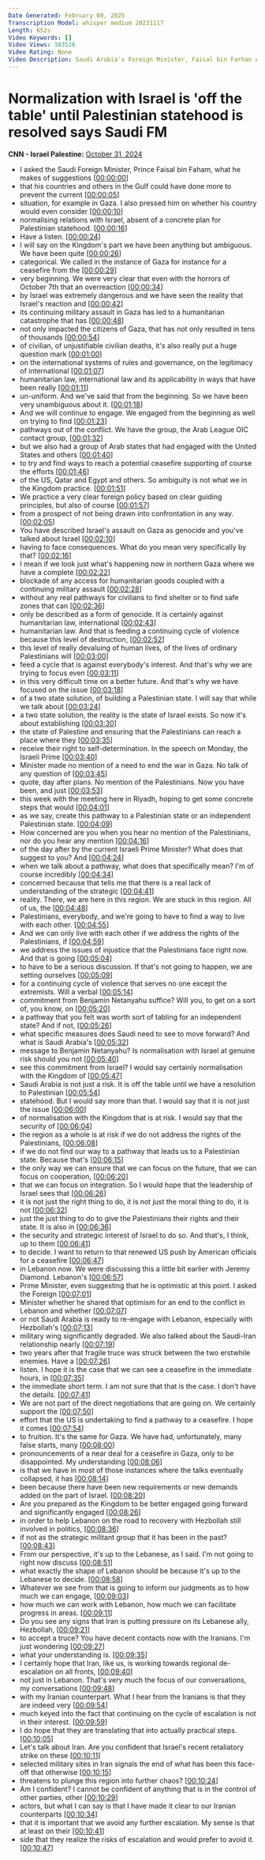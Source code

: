 ```yaml
---
Date Generated: February 09, 2025
Transcription Model: whisper medium 20231117
Length: 652s
Video Keywords: []
Video Views: 383526
Video Rating: None
Video Description: Saudi Arabia's Foreign Minister, Faisal bin Farhan Al Saud, tells CNN's Becky Anderson the situation right now in northern Gaza is a “form of genocide” and that normalization with Israel is “off the table” until Palestinian statehood is resolved. #CNN #News
---
```


# Normalization with Israel is 'off the table' until Palestinian statehood is resolved says Saudi FM
**CNN - Israel Palestine:** [October 31, 2024](https://www.youtube.com/watch?v=hHmRs3iAGgM)
*  I asked the Saudi Foreign Minister, Prince Faisal bin Faham, what he makes of suggestions [[00:00:00](https://www.youtube.com/watch?v=hHmRs3iAGgM&t=0.0s)]
*  that his countries and others in the Gulf could have done more to prevent the current [[00:00:05](https://www.youtube.com/watch?v=hHmRs3iAGgM&t=5.96s)]
*  situation, for example in Gaza. I also pressed him on whether his country would even consider [[00:00:10](https://www.youtube.com/watch?v=hHmRs3iAGgM&t=10.56s)]
*  normalising relations with Israel, absent of a concrete plan for Palestinian statehood. [[00:00:16](https://www.youtube.com/watch?v=hHmRs3iAGgM&t=16.62s)]
*  Have a listen. [[00:00:24](https://www.youtube.com/watch?v=hHmRs3iAGgM&t=24.42s)]
*  I will say on the Kingdom's part we have been anything but ambiguous. We have been quite [[00:00:26](https://www.youtube.com/watch?v=hHmRs3iAGgM&t=26.16s)]
*  categorical. We called in the instance of Gaza for instance for a ceasefire from the [[00:00:29](https://www.youtube.com/watch?v=hHmRs3iAGgM&t=29.6s)]
*  very beginning. We were very clear that even with the horrors of October 7th that an overreaction [[00:00:34](https://www.youtube.com/watch?v=hHmRs3iAGgM&t=34.24s)]
*  by Israel was extremely dangerous and we have seen the reality that Israel's reaction and [[00:00:42](https://www.youtube.com/watch?v=hHmRs3iAGgM&t=42.68s)]
*  its continuing military assault in Gaza has led to a humanitarian catastrophe that has [[00:00:48](https://www.youtube.com/watch?v=hHmRs3iAGgM&t=48.08s)]
*  not only impacted the citizens of Gaza, that has not only resulted in tens of thousands [[00:00:54](https://www.youtube.com/watch?v=hHmRs3iAGgM&t=54.6s)]
*  of civilian, of unjustifiable civilian deaths, it's also really put a huge question mark [[00:01:00](https://www.youtube.com/watch?v=hHmRs3iAGgM&t=60.800000000000004s)]
*  on the international systems of rules and governance, on the legitimacy of international [[00:01:07](https://www.youtube.com/watch?v=hHmRs3iAGgM&t=67.28s)]
*  humanitarian law, international law and its applicability in ways that have been really [[00:01:11](https://www.youtube.com/watch?v=hHmRs3iAGgM&t=71.84s)]
*  un-uniform. And we've said that from the beginning. So we have been very unambiguous about it. [[00:01:18](https://www.youtube.com/watch?v=hHmRs3iAGgM&t=78.64s)]
*  And we will continue to engage. We engaged from the beginning as well on trying to find [[00:01:23](https://www.youtube.com/watch?v=hHmRs3iAGgM&t=83.64s)]
*  pathways out of the conflict. We have the group, the Arab League OIC contact group, [[00:01:32](https://www.youtube.com/watch?v=hHmRs3iAGgM&t=92.88s)]
*  but we also had a group of Arab states that had engaged with the United States and others [[00:01:40](https://www.youtube.com/watch?v=hHmRs3iAGgM&t=100.47999999999999s)]
*  to try and find ways to reach a potential ceasefire supporting of course the efforts [[00:01:46](https://www.youtube.com/watch?v=hHmRs3iAGgM&t=106.02s)]
*  of the US, Qatar and Egypt and others. So ambiguity is not what we in the Kingdom practice. [[00:01:51](https://www.youtube.com/watch?v=hHmRs3iAGgM&t=111.11999999999999s)]
*  We practice a very clear foreign policy based on clear guiding principles, but also of course [[00:01:57](https://www.youtube.com/watch?v=hHmRs3iAGgM&t=117.44s)]
*  from a prospect of not being drawn into confrontation in any way. [[00:02:05](https://www.youtube.com/watch?v=hHmRs3iAGgM&t=125.03999999999999s)]
*  You have described Israel's assault on Gaza as genocide and you've talked about Israel [[00:02:10](https://www.youtube.com/watch?v=hHmRs3iAGgM&t=130.02s)]
*  having to face consequences. What do you mean very specifically by that? [[00:02:16](https://www.youtube.com/watch?v=hHmRs3iAGgM&t=136.4s)]
*  I mean if we look just what's happening now in northern Gaza where we have a complete [[00:02:22](https://www.youtube.com/watch?v=hHmRs3iAGgM&t=142.36s)]
*  blockade of any access for humanitarian goods coupled with a continuing military assault [[00:02:28](https://www.youtube.com/watch?v=hHmRs3iAGgM&t=148.86s)]
*  without any real pathways for civilians to find shelter or to find safe zones that can [[00:02:36](https://www.youtube.com/watch?v=hHmRs3iAGgM&t=156.56s)]
*  only be described as a form of genocide. It is certainly against humanitarian law, international [[00:02:43](https://www.youtube.com/watch?v=hHmRs3iAGgM&t=163.20000000000002s)]
*  humanitarian law. And that is feeding a continuing cycle of violence because this level of destruction, [[00:02:52](https://www.youtube.com/watch?v=hHmRs3iAGgM&t=172.4s)]
*  this level of really devaluing of human lives, of the lives of ordinary Palestinians will [[00:03:00](https://www.youtube.com/watch?v=hHmRs3iAGgM&t=180.4s)]
*  feed a cycle that is against everybody's interest. And that's why we are trying to focus even [[00:03:11](https://www.youtube.com/watch?v=hHmRs3iAGgM&t=191.14000000000001s)]
*  in this very difficult time on a better future. And that's why we have focused on the issue [[00:03:18](https://www.youtube.com/watch?v=hHmRs3iAGgM&t=198.14000000000001s)]
*  of a two state solution, of building a Palestinian state. I will say that while we talk about [[00:03:24](https://www.youtube.com/watch?v=hHmRs3iAGgM&t=204.62s)]
*  a two state solution, the reality is the state of Israel exists. So now it's about establishing [[00:03:30](https://www.youtube.com/watch?v=hHmRs3iAGgM&t=210.62s)]
*  the state of Palestine and ensuring that the Palestinians can reach a place where they [[00:03:35](https://www.youtube.com/watch?v=hHmRs3iAGgM&t=215.62s)]
*  receive their right to self-determination. In the speech on Monday, the Israeli Prime [[00:03:40](https://www.youtube.com/watch?v=hHmRs3iAGgM&t=220.62s)]
*  Minister made no mention of a need to end the war in Gaza. No talk of any question of [[00:03:45](https://www.youtube.com/watch?v=hHmRs3iAGgM&t=225.62s)]
*  quote, day after plans. No mention of the Palestinians. Now you have been, and just [[00:03:53](https://www.youtube.com/watch?v=hHmRs3iAGgM&t=233.62s)]
*  this week with the meeting here in Riyadh, hoping to get some concrete steps that would [[00:04:01](https://www.youtube.com/watch?v=hHmRs3iAGgM&t=241.82s)]
*  as we say, create this pathway to a Palestinian state or an independent Palestinian state. [[00:04:09](https://www.youtube.com/watch?v=hHmRs3iAGgM&t=249.66s)]
*  How concerned are you when you hear no mention of the Palestinians, nor do you hear any mention [[00:04:16](https://www.youtube.com/watch?v=hHmRs3iAGgM&t=256.38s)]
*  of the day after by the current Israeli Prime Minister? What does that suggest to you? And [[00:04:24](https://www.youtube.com/watch?v=hHmRs3iAGgM&t=264.62s)]
*  when we talk about a pathway, what does that specifically mean? I'm of course incredibly [[00:04:34](https://www.youtube.com/watch?v=hHmRs3iAGgM&t=274.22s)]
*  concerned because that tells me that there is a real lack of understanding of the strategic [[00:04:41](https://www.youtube.com/watch?v=hHmRs3iAGgM&t=281.86s)]
*  reality. There, we are here in this region. We are stuck in this region. All of us, the [[00:04:48](https://www.youtube.com/watch?v=hHmRs3iAGgM&t=288.58s)]
*  Palestinians, everybody, and we're going to have to find a way to live with each other. [[00:04:55](https://www.youtube.com/watch?v=hHmRs3iAGgM&t=295.58s)]
*  And we can only live with each other if we address the rights of the Palestinians, if [[00:04:59](https://www.youtube.com/watch?v=hHmRs3iAGgM&t=299.41999999999996s)]
*  we address the issues of injustice that the Palestinians face right now. And that is going [[00:05:04](https://www.youtube.com/watch?v=hHmRs3iAGgM&t=304.9s)]
*  to have to be a serious discussion. If that's not going to happen, we are setting ourselves [[00:05:09](https://www.youtube.com/watch?v=hHmRs3iAGgM&t=309.78s)]
*  for a continuing cycle of violence that serves no one except the extremists. Will a verbal [[00:05:14](https://www.youtube.com/watch?v=hHmRs3iAGgM&t=314.74s)]
*  commitment from Benjamin Netanyahu suffice? Will you, to get on a sort of, you know, on [[00:05:20](https://www.youtube.com/watch?v=hHmRs3iAGgM&t=320.98s)]
*  a pathway that you felt was worth sort of tabling for an independent state? And if not, [[00:05:26](https://www.youtube.com/watch?v=hHmRs3iAGgM&t=326.58s)]
*  what specific measures does Saudi need to see to move forward? And what is Saudi Arabia's [[00:05:32](https://www.youtube.com/watch?v=hHmRs3iAGgM&t=332.74s)]
*  message to Benjamin Netanyahu? Is normalisation with Israel at genuine risk should you not [[00:05:40](https://www.youtube.com/watch?v=hHmRs3iAGgM&t=340.38s)]
*  see this commitment from Israel? I would say certainly normalisation with the Kingdom of [[00:05:47](https://www.youtube.com/watch?v=hHmRs3iAGgM&t=347.90000000000003s)]
*  Saudi Arabia is not just a risk. It is off the table until we have a resolution to Palestinian [[00:05:54](https://www.youtube.com/watch?v=hHmRs3iAGgM&t=354.02s)]
*  statehood. But I would say more than that. I would say that it is not just the issue [[00:06:00](https://www.youtube.com/watch?v=hHmRs3iAGgM&t=360.3s)]
*  of normalisation with the Kingdom that is at risk. I would say that the security of [[00:06:04](https://www.youtube.com/watch?v=hHmRs3iAGgM&t=364.04s)]
*  the region as a whole is at risk if we do not address the rights of the Palestinians, [[00:06:08](https://www.youtube.com/watch?v=hHmRs3iAGgM&t=368.94s)]
*  if we do not find our way to a pathway that leads us to a Palestinian state. Because that's [[00:06:15](https://www.youtube.com/watch?v=hHmRs3iAGgM&t=375.06s)]
*  the only way we can ensure that we can focus on the future, that we can focus on cooperation, [[00:06:20](https://www.youtube.com/watch?v=hHmRs3iAGgM&t=380.46s)]
*  that we can focus on integration. So I would hope that the leadership of Israel sees that [[00:06:26](https://www.youtube.com/watch?v=hHmRs3iAGgM&t=386.3s)]
*  it is not just the right thing to do, it is not just the moral thing to do, it is not [[00:06:32](https://www.youtube.com/watch?v=hHmRs3iAGgM&t=392.34s)]
*  just the just thing to do to give the Palestinians their rights and their state. It is also in [[00:06:36](https://www.youtube.com/watch?v=hHmRs3iAGgM&t=396.78s)]
*  the security and strategic interest of Israel to do so. And that's, I think, up to them [[00:06:41](https://www.youtube.com/watch?v=hHmRs3iAGgM&t=401.7s)]
*  to decide. I want to return to that renewed US push by American officials for a ceasefire [[00:06:47](https://www.youtube.com/watch?v=hHmRs3iAGgM&t=407.82s)]
*  in Lebanon now. We were discussing this a little bit earlier with Jeremy Diamond. Lebanon's [[00:06:57](https://www.youtube.com/watch?v=hHmRs3iAGgM&t=417.21999999999997s)]
*  Prime Minister, even suggesting that he is optimistic at this point. I asked the Foreign [[00:07:01](https://www.youtube.com/watch?v=hHmRs3iAGgM&t=421.58s)]
*  Minister whether he shared that optimism for an end to the conflict in Lebanon and whether [[00:07:07](https://www.youtube.com/watch?v=hHmRs3iAGgM&t=427.46s)]
*  or not Saudi Arabia is ready to re-engage with Lebanon, especially with Hezbollah's [[00:07:13](https://www.youtube.com/watch?v=hHmRs3iAGgM&t=433.74s)]
*  military wing significantly degraded. We also talked about the Saudi-Iran relationship nearly [[00:07:19](https://www.youtube.com/watch?v=hHmRs3iAGgM&t=439.09999999999997s)]
*  two years after that fragile truce was struck between the two erstwhile enemies. Have a [[00:07:26](https://www.youtube.com/watch?v=hHmRs3iAGgM&t=446.3s)]
*  listen. I hope it is the case that we can see a ceasefire in the immediate hours, in [[00:07:35](https://www.youtube.com/watch?v=hHmRs3iAGgM&t=455.3s)]
*  the immediate short term. I am not sure that that is the case. I don't have the details. [[00:07:41](https://www.youtube.com/watch?v=hHmRs3iAGgM&t=461.54s)]
*  We are not part of the direct negotiations that are going on. We certainly support the [[00:07:50](https://www.youtube.com/watch?v=hHmRs3iAGgM&t=470.14000000000004s)]
*  effort that the US is undertaking to find a pathway to a ceasefire. I hope it comes [[00:07:54](https://www.youtube.com/watch?v=hHmRs3iAGgM&t=474.38s)]
*  to fruition. It's the same for Gaza. We have had, unfortunately, many false starts, many [[00:08:00](https://www.youtube.com/watch?v=hHmRs3iAGgM&t=480.65999999999997s)]
*  pronouncements of a near deal for a ceasefire in Gaza, only to be disappointed. My understanding [[00:08:06](https://www.youtube.com/watch?v=hHmRs3iAGgM&t=486.58s)]
*  is that we have in most of those instances where the talks eventually collapsed, it has [[00:08:14](https://www.youtube.com/watch?v=hHmRs3iAGgM&t=494.62s)]
*  been because there have been new requirements or new demands added on the part of Israel. [[00:08:20](https://www.youtube.com/watch?v=hHmRs3iAGgM&t=500.66s)]
*  Are you prepared as the Kingdom to be better engaged going forward and significantly engaged [[00:08:26](https://www.youtube.com/watch?v=hHmRs3iAGgM&t=506.26000000000005s)]
*  in order to help Lebanon on the road to recovery with Hezbollah still involved in politics, [[00:08:36](https://www.youtube.com/watch?v=hHmRs3iAGgM&t=516.02s)]
*  if not as the strategic militant group that it has been in the past? [[00:08:43](https://www.youtube.com/watch?v=hHmRs3iAGgM&t=523.14s)]
*  From our perspective, it's up to the Lebanese, as I said. I'm not going to right now discuss [[00:08:51](https://www.youtube.com/watch?v=hHmRs3iAGgM&t=531.26s)]
*  what exactly the shape of Lebanon should be because it's up to the Lebanese to decide. [[00:08:58](https://www.youtube.com/watch?v=hHmRs3iAGgM&t=538.26s)]
*  Whatever we see from that is going to inform our judgments as to how much we can engage, [[00:09:03](https://www.youtube.com/watch?v=hHmRs3iAGgM&t=543.14s)]
*  how much we can work with Lebanon, how much we can facilitate progress in areas. [[00:09:11](https://www.youtube.com/watch?v=hHmRs3iAGgM&t=551.4399999999999s)]
*  Do you see any signs that Iran is putting pressure on its Lebanese ally, Hezbollah, [[00:09:21](https://www.youtube.com/watch?v=hHmRs3iAGgM&t=561.3s)]
*  to accept a truce? You have decent contacts now with the Iranians. I'm just wondering [[00:09:27](https://www.youtube.com/watch?v=hHmRs3iAGgM&t=567.18s)]
*  what your understanding is. [[00:09:35](https://www.youtube.com/watch?v=hHmRs3iAGgM&t=575.42s)]
*  I certainly hope that Iran, like us, is working towards regional de-escalation on all fronts, [[00:09:40](https://www.youtube.com/watch?v=hHmRs3iAGgM&t=580.3199999999999s)]
*  not just in Lebanon. That's very much the focus of our conversations, my conversations [[00:09:48](https://www.youtube.com/watch?v=hHmRs3iAGgM&t=588.0s)]
*  with my Iranian counterpart. What I hear from the Iranians is that they are indeed very [[00:09:54](https://www.youtube.com/watch?v=hHmRs3iAGgM&t=594.1600000000001s)]
*  much keyed into the fact that continuing on the cycle of escalation is not in their interest. [[00:09:59](https://www.youtube.com/watch?v=hHmRs3iAGgM&t=599.4000000000001s)]
*  I do hope that they are translating that into actually practical steps. [[00:10:05](https://www.youtube.com/watch?v=hHmRs3iAGgM&t=605.08s)]
*  Let's talk about Iran. Are you confident that Israel's recent retaliatory strike on these [[00:10:11](https://www.youtube.com/watch?v=hHmRs3iAGgM&t=611.24s)]
*  selected military sites in Iran signals the end of what has been this face-off that otherwise [[00:10:15](https://www.youtube.com/watch?v=hHmRs3iAGgM&t=615.68s)]
*  threatens to plunge this region into further chaos? [[00:10:24](https://www.youtube.com/watch?v=hHmRs3iAGgM&t=624.0s)]
*  Am I confident? I cannot be confident of anything that is in the control of other parties, other [[00:10:29](https://www.youtube.com/watch?v=hHmRs3iAGgM&t=629.12s)]
*  actors, but what I can say is that I have made it clear to our Iranian counterparts [[00:10:34](https://www.youtube.com/watch?v=hHmRs3iAGgM&t=634.72s)]
*  that it is important that we avoid any further escalation. My sense is that at least on their [[00:10:41](https://www.youtube.com/watch?v=hHmRs3iAGgM&t=641.5600000000001s)]
*  side that they realize the risks of escalation and would prefer to avoid it. [[00:10:47](https://www.youtube.com/watch?v=hHmRs3iAGgM&t=647.24s)]
